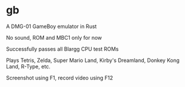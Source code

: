 # gb
A DMG-01 GameBoy emulator in Rust

No sound, ROM and MBC1 only for now

Successfully passes all Blargg CPU test ROMs

Plays Tetris, Zelda, Super Mario Land, Kirby's Dreamland, Donkey Kong Land, R-Type, etc.

Screenshot using F1, record video using F12
